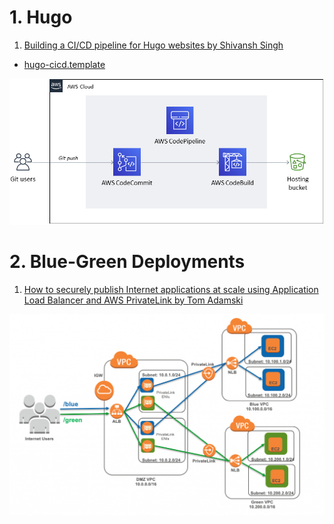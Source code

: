 
# 1. Hugo
1. [Building a CI/CD pipeline for Hugo websites by Shivansh Singh](https://aws.amazon.com/blogs/infrastructure-and-automation/building-a-ci-cd-pipeline-for-hugo-websites/)
- [hugo-cicd.template](./templates/hugo-cicd.template.yaml)

<img src="./images/building-a-cicd-pipeline-for-hugo-websites-on-aws-architecture.png" title="building-a-cicd-pipeline-for-hugo-websites-on-aws-architecture.png" width="900"/>

# 2. Blue-Green Deployments

1. [How to securely publish Internet applications at scale using Application Load Balancer and AWS PrivateLink by Tom Adamski](https://aws.amazon.com/blogs/networking-and-content-delivery/how-to-securely-publish-internet-applications-at-scale-using-application-load-balancer-and-aws-privatelink/)

<img src="./images/alb-nlb-blue-green.png" title="alb-nlb-blue-green.png" width="900"/>
